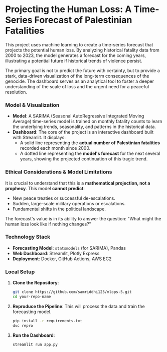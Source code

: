 # Projecting the Human Loss: A Time-Series Forecast of Palestinian Fatalities

This project uses machine learning to create a time-series forecast that projects the potential human loss. By analyzing historical fatality data from 2000 to 2023, the model generates a forecast for the coming years, illustrating a potential future if historical trends of violence persist.

The primary goal is not to predict the future with certainty, but to provide a stark, data-driven visualization of the long-term consequences of the genocide. The dashboard serves as an analytical tool to foster a deeper understanding of the scale of loss and the urgent need for a peaceful resolution.

### Model & Visualization

* **Model**: A SARIMA (Seasonal AutoRegressive Integrated Moving Average) time-series model is trained on monthly fatality counts to learn the underlying trends, seasonality, and patterns in the historical data.
* **Dashboard**: The core of the project is an interactive dashboard built with Streamlit. It displays:
    * A solid line representing the **actual number of Palestinian fatalities** recorded each month since 2000.
    * A dotted line representing the **model's forecast** for the next several years, showing the projected continuation of this tragic trend.

### **Ethical Considerations & Model Limitations**

It is crucial to understand that this is a **mathematical projection, not a prophecy**. This model **cannot predict**:
* New peace treaties or successful de-escalations.
* Sudden, large-scale military operations or escalations.
* Fundamental shifts in the political landscape.

The forecast's value is in its ability to answer the question: "What might the human loss look like if nothing changes?"

### Technology Stack 

* **Forecasting Model**: `statsmodels` (for SARIMA), Pandas
* **Web Dashboard**: Streamlit, Plotly Express
* **Deployment**: Docker, GitHub Actions, AWS EC2

### Local Setup

1.  **Clone the Repository**:
    ```bash
    git clone https://github.com/samriddhi125/mlops-5.git
    cd your-repo-name
    ```

2.  **Reproduce the Pipeline**:
    This will process the data and train the forecasting model.
    ```bash
    pip install -r requirements.txt
    dvc repro
    ```

3.  **Run the Dashboard**:
    ```bash
    streamlit run app.py
    ```
